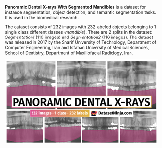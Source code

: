 **Panoramic Dental X-rays With Segmented Mandibles** is a dataset for instance segmentation, object detection, and semantic segmentation tasks. It is used in the biomedical research. 

The dataset consists of 232 images with 232 labeled objects belonging to 1 single class different classes (*mandible*). There are 2 splits in the dataset: *Segmentation1* (116 images) and *Segmentation2* (116 images). The dataset was released in 2017 by the Sharif University of Technology, Department of Computer Engineering, Iran and Isfahan University of Medical Sciences, School of Dentistry, Department of Maxillofacial Radiology, Iran.

<img src="https://github.com/dataset-ninja/dental-panoramic-x-rays/raw/main/visualizations/poster.png">
